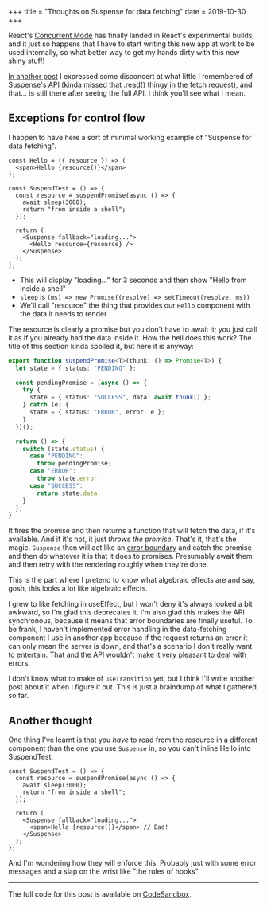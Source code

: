 +++
title = "Thoughts on Suspense for data fetching"
date = 2019-10-30
+++

React's [Concurrent Mode](https://reactjs.org/docs/concurrent-mode-intro.html) has finally
landed in React's experimental builds, and it just so happens that I have to start writing this
new app at work to be used internally, so what better way to get my hands dirty with this new
shiny stuff!

[In another post](/molten-matter/data-fetching-react/) I expressed some disconcert at what little
I remembered of Suspense's API (kinda missed that .read() thingy in the fetch request), and that...
is still there after seeing the full API. I think you'll see what I mean.

## Exceptions for control flow

I happen to have here a sort of minimal working example of "Suspense for data fetching".

```tsx
const Hello = ({ resource }) => (
  <span>Hello {resource()}</span>
);

const SuspendTest = () => {
  const resource = suspendPromise(async () => {
    await sleep(3000);
    return "from inside a shell";
  });

  return (
    <Suspense fallback="loading...">
      <Hello resource={resource} />
    </Suspense>
  );
};
```

- This will display "loading..." for 3 seconds and then show "Hello from inside a shell"
- `sleep` is `(ms) => new Promise((resolve) => setTimeout(resolve, ms))`
- We'll call "resource" the thing that provides our `Hello` component with the data it needs to render

The resource is clearly a promise but you don't have to await it; you just call it as if you already
had the data inside it. How the hell does this work? The title of this section kinda spoiled it,
but here it is anyway:

```typescript
export function suspendPromise<T>(thunk: () => Promise<T>) {
  let state = { status: "PENDING" };

  const pendingPromise = (async () => {
    try {
      state = { status: "SUCCESS", data: await thunk() };
    } catch (e) {
      state = { status: "ERROR", error: e };
    }
  })();

  return () => {
    switch (state.status) {
      case "PENDING":
        throw pendingPromise;
      case "ERROR":
        throw state.error;
      case "SUCCESS":
        return state.data;
    }
  };
}
```

It fires the promise and then returns a function that will fetch the data, if it's available.
And if it's not, it just *throws the promise*. That's it, that's the magic. `Suspense` then will
act like an [error boundary](https://reactjs.org/docs/error-boundaries.html) and catch the promise
and then do whatever it is that it does to promises. Presumably await them and then retry with
the rendering roughly when they're done.

This is the part where I pretend to know what algebraic effects are and say, gosh, this looks a lot
like algebraic effects.

I grew to like fetching in useEffect, but I won't deny it's always looked a bit awkward, so I'm glad
this deprecates it. I'm also glad this makes the API synchronous, because it means that error
boundaries are finally useful. To be frank, I haven't implemented error handling in the data-fetching
component I use in another app because if the request returns an error it can only mean the server
is down, and that's a scenario I don't really want to entertain. That and the API wouldn't make
it very pleasant to deal with errors.

I don't know what to make of `useTransition` yet, but I think I'll write another post about it when
I figure it out. This is just a braindump of what I gathered so far.

## Another thought

One thing I've learnt is that you *have* to read from the resource in a different component than
the one you use `Suspense` in, so you can't inline Hello into SuspendTest.

```tsx
const SuspendTest = () => {
  const resource = suspendPromise(async () => {
    await sleep(3000);
    return "from inside a shell";
  });

  return (
    <Suspense fallback="loading...">
      <span>Hello {resource()}</span> // Bad!
    </Suspense>
  );
};
```

And I'm wondering how they will enforce this. Probably just with some error messages and
a slap on the wrist like "the rules of hooks".

---

The full code for this post is available on [CodeSandbox](https://codesandbox.io/s/modest-rosalind-xdpgx).

